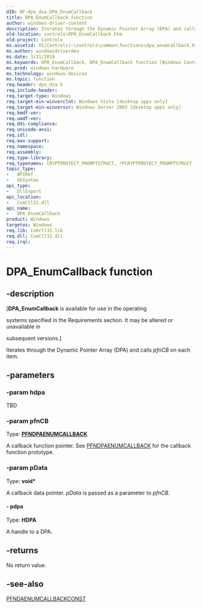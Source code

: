 ```yaml
---
UID: NF:dpa_dsa.DPA_EnumCallback
title: DPA_EnumCallback function
author: windows-driver-content
description: Iterates through the Dynamic Pointer Array (DPA) and calls pfnCB on each item.
old-location: controls\DPA_EnumCallback.htm
old-project: Controls
ms.assetid: VS|Controls|~\controls\common\functions\dpa_enumcallback.htm
ms.author: windowsdriverdev
ms.date: 3/31/2018
ms.keywords: DPA_EnumCallback, DPA_EnumCallback function [Windows Controls], _win32_DPA_EnumCallback, _win32_DPA_EnumCallback_cpp, controls.DPA_EnumCallback, controls._win32_DPA_EnumCallback, dpa_dsa/DPA_EnumCallback
ms.prod: windows-hardware
ms.technology: windows-devices
ms.topic: function
req.header: dpa_dsa.h
req.include-header: 
req.target-type: Windows
req.target-min-winverclnt: Windows Vista [desktop apps only]
req.target-min-winversvr: Windows Server 2003 [desktop apps only]
req.kmdf-ver: 
req.umdf-ver: 
req.ddi-compliance: 
req.unicode-ansi: 
req.idl: 
req.max-support: 
req.namespace: 
req.assembly: 
req.type-library: 
req.typenames: CRYPTPROTECT_PROMPTSTRUCT, *PCRYPTPROTECT_PROMPTSTRUCT
topic_type:
-	APIRef
-	kbSyntax
api_type:
-	DllExport
api_location:
-	ComCtl32.dll
api_name:
-	DPA_EnumCallback
product: Windows
targetos: Windows
req.lib: Comctl32.lib
req.dll: ComCtl32.dll
req.irql: 
---
```


# DPA_EnumCallback function


## -description


<p class="CCE_Message">[<b>DPA_EnumCallback</b> is available for use in the operating 

systems specified in the Requirements section. It may be altered or unavailable in 

subsequent versions.]

Iterates through the Dynamic Pointer Array (DPA) and calls <i>pfnCB</i> on each item. 


## -parameters




### -param hdpa

TBD


### -param pfnCB

Type: <b><a href="https://msdn.microsoft.com/7ee522bc-9a2c-417d-93d7-5f306fba511f">PFNDPAENUMCALLBACK</a></b>

A callback function pointer. See <a href="https://msdn.microsoft.com/7ee522bc-9a2c-417d-93d7-5f306fba511f">PFNDPAENUMCALLBACK</a> for the callback function prototype.


### -param pData

Type: <b>void*</b>

A callback data pointer. <i>pData</i> is passed as a parameter to <i>pfnCB</i>.


#### - pdpa

Type: <b>HDPA</b>

A handle to a DPA.


## -returns



No return value.




## -see-also




<a href="https://msdn.microsoft.com/2fe1546f-d517-4d63-a3a6-1d3ea0238b3d">PFNDAENUMCALLBACKCONST</a>
 

 

